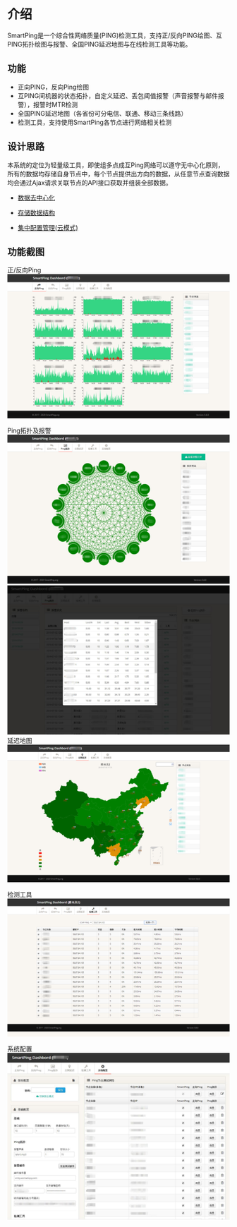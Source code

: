 # 介绍

SmartPing是一个综合性网络质量\(PING\)检测工具，支持正/反向PING绘图、互PING拓扑绘图与报警、全国PING延迟地图与在线检测工具等功能。

## 功能

* 正向PING，反向Ping绘图
* 互PING间机器的状态拓扑，自定义延迟、丢包阈值报警（声音报警与邮件报警），报警时MTR检测
* 全国PING延迟地图（各省份可分电信、联通、移动三条线路）
* 检测工具，支持使用SmartPing各节点进行网络相关检测

## 设计思路

本系统的定位为轻量级工具，即使组多点成互Ping网络可以遵守无中心化原则，所有的数据均存储自身节点中，每个节点提供出方向的数据，从任意节点查询数据均会通过Ajax请求关联节点的API接口获取并组装全部数据。

* [数据去中心化](https://docs.smartping.org/arch/decentralized.html)

* [存储数据结构](https://docs.smartping.org/arch/data.html)

* [集中配置管理\(云模式\)](https://docs.smartping.org/arch/cloud.html)

## 功能截图

正/反向Ping![](/assets/index.png)

Ping拓扑及报警![](/assets/topology.png)![](/assets/alert.png)延迟地图![](/assets/map.png)

检测工具![](/assets/tools.png)

系统配置![](/assets/config.png)

